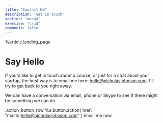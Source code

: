 ```yaml
---
title: "Contact Me"
description: "Get in touch"
section: "mongo"
exercise: "crud"
comments: false
---
```


%article.landing_page


# Say Hello

If you'd like to get in touch about a course, or just for a chat about your startup, the best way is to email me here: [hello@nicholasjohnson.com](mailto:hello@nicholasjohnson.com). I'll try to get back to you right away.

We can have a conversation via email, phone or Skype to see if there might be something we can do.

.action_button_row
%a.button.action{ href: "mailto:hello@nicholasjohnson.com" } Email me now

